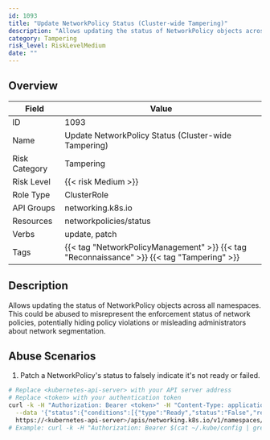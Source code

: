 ```yaml
---
id: 1093
title: "Update NetworkPolicy Status (Cluster-wide Tampering)"
description: "Allows updating the status of NetworkPolicy objects across all namespaces. This could be abused to misrepresent the enforcement status of network policies, potentially hiding policy violations or misleading administrators about network segmentation."
category: Tampering
risk_level: RiskLevelMedium
date: ""
---
```


## Overview

| Field         | Value                                                                                      |
| ------------- | ------------------------------------------------------------------------------------------ |
| ID            | 1093                                                                                       |
| Name          | Update NetworkPolicy Status (Cluster-wide Tampering)                                       |
| Risk Category | Tampering                                                                                  |
| Risk Level    | {{< risk Medium >}}                                                                        |
| Role Type     | ClusterRole                                                                                |
| API Groups    | networking.k8s.io                                                                          |
| Resources     | networkpolicies/status                                                                     |
| Verbs         | update, patch                                                                              |
| Tags          | {{< tag "NetworkPolicyManagement" >}} {{< tag "Reconnaissance" >}} {{< tag "Tampering" >}} |

## Description

Allows updating the status of NetworkPolicy objects across all namespaces. This could be abused to misrepresent the enforcement status of network policies, potentially hiding policy violations or misleading administrators about network segmentation.

## Abuse Scenarios

1. Patch a NetworkPolicy's status to falsely indicate it's not ready or failed.

```bash
# Replace <kubernetes-api-server> with your API server address
# Replace <token> with your authentication token
curl -k -H "Authorization: Bearer <token>" -H "Content-Type: application/json" -X PATCH \
  --data '{"status":{"conditions":[{"type":"Ready","status":"False","reason":"PolicyError","message":"Policy failed to apply due to internal error."}]}}' \
  https://<kubernetes-api-server>/apis/networking.k8s.io/v1/namespaces/<namespace>/networkpolicies/<policy-name>/status
# Example: curl -k -H "Authorization: Bearer $(cat ~/.kube/config | grep token: | awk '{print $2}')" -H "Content-Type: application/json" -X PATCH --data '{"status":{"conditions":[{"type":"Ready","status":"False","reason":"PolicyError","message":"Policy failed to apply due to internal error."}]}}' https://127.0.0.1:6443/apis/networking.k8s.io/v1/namespaces/default/networkpolicies/my-policy/status

```
